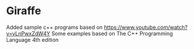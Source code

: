 # Giraffe
Added sample c++ programs based on https://www.youtube.com/watch?v=vLnPwxZdW4Y
Some examples based on The C++ Programming Language 4th edition

